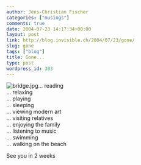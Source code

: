 ```yaml
---
author: Jens-Christian Fischer
categories: ["musings"]
comments: true
date: 2004-07-23 14:17:34+00:00
layout: post
link: http://blog.invisible.ch/2004/07/23/gone/
slug: gone
tags: ["blog"]
title: Gone...
type: post
wordpress_id: 303
---
```


![bridge.jpg](http://blog.invisible.ch/archives/images/bridge.jpg)... reading  
... relaxing  
... playing  
... sleeping  
... viewing modern art  
... visiting relatives  
... enjoying the family  
... listening to music  
... swimming  
... walking on the beach  
  

See you in 2 weeks

